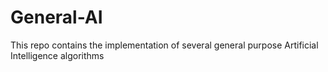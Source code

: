 # General-AI
 This repo contains the implementation of several general purpose Artificial Intelligence algorithms

